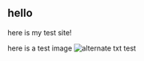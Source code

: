 ## hello

here is my test site!

here is a test image
![alternate txt test](https://i.postimg.cc/QtpXgwvS/IMG-7357.png)
